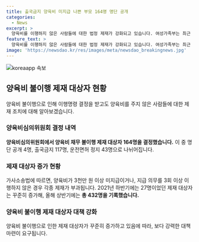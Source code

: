 ```yaml
---
title: 출국금지 양육비 미지급 나쁜 부모 164명 명단 공개
categories:
  - News
excerpt: >
  양육비를 이행하지 않은 사람들에 대한 법정 제재가 강화되고 있습니다. 여성가족부는 최근 양육비 불이행자 164명에 대해 제재를 내렸는데, 이중 4명은 명단 공개, 117명은 출국금지, 43명은 운전면허 정지 조치가 내려졌습니다. 이에 따르면 양육비를 지급해야 하는데 이를 이행하지 않거나 반복해서 양육비를 지급하지 않은 경우 법적으로 강력한 제재가 가해지고 있으며, 이로써 이들의 수가 상반기에만 432명에 이를 정도로 늘어났습니다.
feature_text: >
  양육비를 이행하지 않은 사람들에 대한 법정 제재가 강화되고 있습니다. 여성가족부는 최근 양육비 불이행자 164명에 대해 제재를 내렸는데, 이중 4명은 명단 공개, 117명은 출국금지, 43명은 운전면허 정지 조치가 내려졌습니다. 이에 따르면 양육비를 지급해야 하는데 이를 이행하지 않거나 반복해서 양육비를 지급하지 않은 경우 법적으로 강력한 제재가 가해지고 있으며, 이로써 이들의 수가 상반기에만 432명에 이를 정도로 늘어났습니다.
image: 'https://newsdao.kr/res/images/meta/newsdao_breakingnews.jpg'
---
```


<p><img src="https://newsdao.kr/res/images/meta/newsdao_breakingnews.jpg" alt="koreaapp 속보" /></p>

<h2 data-ke-size="size26">양육비 불이행 제재 대상자 현황</h2>

<p data-ke-size="size16">양육비 불이행으로 인해 이행명령 결정을 받고도 양육비를 주지 않은 사람들에 대한 제재 조치에 대해 알아보겠습니다.</p>

<h3><b>양육비심의위원회 결정 내역</b></h3>

<p data-ke-size="size16"><b>양육비심의위원회에서 양육비 채무 불이행 제재 대상자 164명을 결정했습니다.</b> 이 중 명단 공개 4명, 출국금지 117명, 운전면허 정지 43명으로 나뉘어집니다.</p>

<h3><b>제재 대상자 증가 현황</b></h3>

<p data-ke-size="size16">가사소송법에 따르면, 양육비가 3천만 원 이상 미지급이거나, 지급 의무를 3회 이상 이행하지 않은 경우 각종 제재가 부과됩니다. 2021년 하반기에는 27명이었던 제재 대상자는 꾸준히 증가해, 올해 상반기에는 <b>총 432명을 기록했습니다.</b></p>

<h3><b>양육비 불이행 제재 대상자 대책 강화</b></h3>

<p data-ke-size="size16">양육비 불이행으로 인한 제재 대상자가 꾸준히 증가하고 있음에 따라, 보다 강력한 대책 마련이 요구됩니다.</p>

